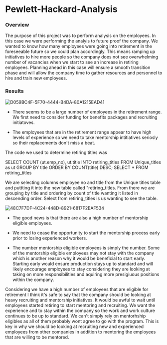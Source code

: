 # Pewlett-Hackard-Analysis

### Overview
The purpose of this project was to perform analysis on the employees. In this case we were performing the analyis to future proof the company. We wanted to know how many employees were going into retirement in the foreseeable future so we could plan accordingly. This means ramping up initiatives to hire more people so the company does not see overwhelming number of vacancies when we start to see an increase in retiring employees. Planning ahead in this case will ensure a smooth transition phase and will allow the company time to gather resources and personnel to hire and train new employees. 

### Results



![D059BC4F-5F70-4444-B4DA-80A1215EAD41](https://user-images.githubusercontent.com/112785655/198403401-db042f8f-d7e1-4e52-a962-a3df2993bbfb.jpeg)

- There seems to be a large number of employees in the retirement range. We first need to consider funding for benefits packages and recruiting initiatoves. 

- The employees that are in the retirement range appear to have high levels of experience so we need to take mentorship intitiatives seriosly so their replacements don't miss a beat. 


The code we used to determine retiring titles was 

SELECT COUNT (ut.emp_no), ut.title
INTO retiring_titles
FROM Unique_titles as ut
GROUP BY title
ORDER BY COUNT(title) DESC;
SELECT * FROM retiring_titles

We are selecting columns employee no and title from the Unique titles table and puttting it into the new table called "retiring_titles.
From there we are grouping by title and ordering by count of title wanting it listed in descending order. Select from retiring_titles is us wanting to see the table. 


![48C7F7DF-4C24-448D-8921-6817F2EAF534](https://user-images.githubusercontent.com/112785655/198412068-9cee08d8-0610-4ace-b7b3-e3d3f05488d9.jpeg)
- The good news is that there are also a high number of mentorship eligible employees. 

- We need to cease the opportunity to start the mentorship process early prior to losing experienced workers.

- The number mentorship eligible employees is simply the number. Some of the mentorship eligible employees may not stay with the company which is another reason why it would be beneficial to start early. Starting early would ensure production stays up to standard and will likely encourage employees to stay considering they are looking at taking on more responsibilities and aquiring more presigiuous positions within the company.


Considering we have a high number of employees that are eligible for retirement I think it's safe to say that the company should be looking at heavy recruiting and mentorship initiatives. It would be awful to wait until employees started retiring to start mentoring and recruiting. We want the experience and to stay within the company so the work and work culture continues to be up to standard. We can't simply rely on mentorhship eligibles as all of them probably wont agree to go with the program. This is key in why we should be looking at recruiting new and experienced employees from other companies in addition to mentoring the employees that are willing to be mentored. 
